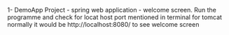 1- DemoApp Project - spring web application - welcome screen. Run the programme and check for locat host port mentioned in terminal for tomcat normally it would be http://localhost:8080/   to see welcome screen
